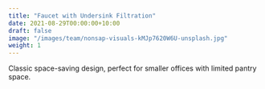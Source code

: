 ```yaml
---
title: "Faucet with Undersink Filtration"
date: 2021-08-29T00:00:00+10:00
draft: false
image: "/images/team/nonsap-visuals-kMJp7620W6U-unsplash.jpg"
weight: 1
---
```


Classic space-saving design, perfect for smaller offices with limited pantry space.